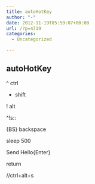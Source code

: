 ```yaml
---
title: autoHotKey
author: "-"
date: 2012-11-19T05:59:07+00:00
url: /?p=4719
categories:
  - Uncategorized

---
```

## autoHotKey
^ ctrl

+ shift

!  alt

^!s::

{BS} backspace

sleep 500
  
Send Hello{Enter}
  
return

//ctrl+alt+s